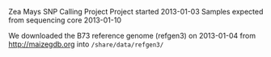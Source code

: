 Zea Mays SNP Calling Project
Project started 2013-01-03
Samples expected from sequencing core 2013-01-10

We downloaded the B73 reference genome (refgen3) on 2013-01-04 from
http://maizegdb.org into `/share/data/refgen3/`
